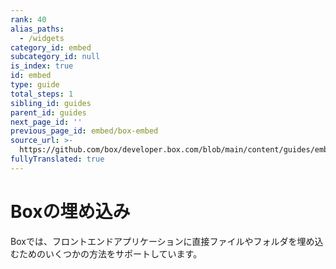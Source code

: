 ```yaml
---
rank: 40
alias_paths:
  - /widgets
category_id: embed
subcategory_id: null
is_index: true
id: embed
type: guide
total_steps: 1
sibling_id: guides
parent_id: guides
next_page_id: ''
previous_page_id: embed/box-embed
source_url: >-
  https://github.com/box/developer.box.com/blob/main/content/guides/embed/index.md
fullyTranslated: true
---
```

# Boxの埋め込み

Boxでは、フロントエンドアプリケーションに直接ファイルやフォルダを埋め込むためのいくつかの方法をサポートしています。
